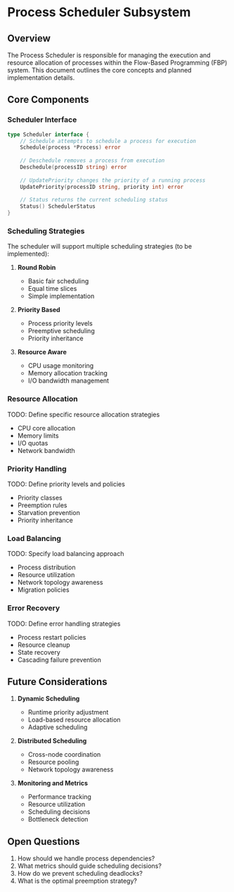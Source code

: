 # Process Scheduler Subsystem

## Overview

The Process Scheduler is responsible for managing the execution and resource allocation of processes within the Flow-Based Programming (FBP) system. This document outlines the core concepts and planned implementation details.

## Core Components

### Scheduler Interface

```go
type Scheduler interface {
    // Schedule attempts to schedule a process for execution
    Schedule(process *Process) error
    
    // Deschedule removes a process from execution
    Deschedule(processID string) error
    
    // UpdatePriority changes the priority of a running process
    UpdatePriority(processID string, priority int) error
    
    // Status returns the current scheduling status
    Status() SchedulerStatus
}
```

### Scheduling Strategies

The scheduler will support multiple scheduling strategies (to be implemented):

1. **Round Robin**
   - Basic fair scheduling
   - Equal time slices
   - Simple implementation

2. **Priority Based**
   - Process priority levels
   - Preemptive scheduling
   - Priority inheritance

3. **Resource Aware**
   - CPU usage monitoring
   - Memory allocation tracking
   - I/O bandwidth management

### Resource Allocation

TODO: Define specific resource allocation strategies
- CPU core allocation
- Memory limits
- I/O quotas
- Network bandwidth

### Priority Handling

TODO: Define priority levels and policies
- Priority classes
- Preemption rules
- Starvation prevention
- Priority inheritance

### Load Balancing

TODO: Specify load balancing approach
- Process distribution
- Resource utilization
- Network topology awareness
- Migration policies

### Error Recovery

TODO: Define error handling strategies
- Process restart policies
- Resource cleanup
- State recovery
- Cascading failure prevention

## Future Considerations

1. **Dynamic Scheduling**
   - Runtime priority adjustment
   - Load-based resource allocation
   - Adaptive scheduling

2. **Distributed Scheduling**
   - Cross-node coordination
   - Resource pooling
   - Network topology awareness

3. **Monitoring and Metrics**
   - Performance tracking
   - Resource utilization
   - Scheduling decisions
   - Bottleneck detection

## Open Questions

1. How should we handle process dependencies?
2. What metrics should guide scheduling decisions?
3. How do we prevent scheduling deadlocks?
4. What is the optimal preemption strategy?
